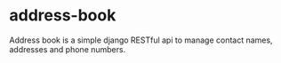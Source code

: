 # address-book
Address book is a simple django RESTful api to manage contact names, addresses and phone numbers.
